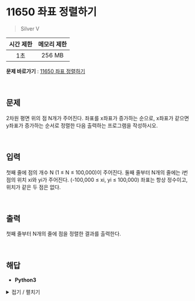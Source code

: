 # 11650 좌표 정렬하기
> Silver V

|시간 제한|메모리 제한|
|:---:|:---:|
|1초|256 MB|

**문제 바로가기** : [11650 좌표 정렬하기](https://www.acmicpc.net/problem/11650 "11650 좌표 정렬하기")

</br>

## 문제
2차원 평면 위의 점 N개가 주어진다. 좌표를 x좌표가 증가하는 순으로, x좌표가 같으면 y좌표가 증가하는 순서로 정렬한 다음 출력하는 프로그램을 작성하시오.

</br>

## 입력
첫째 줄에 점의 개수 N (1 ≤ N ≤ 100,000)이 주어진다. 둘째 줄부터 N개의 줄에는 i번점의 위치 xi와 yi가 주어진다. (-100,000 ≤ xi, yi ≤ 100,000) 좌표는 항상 정수이고, 위치가 같은 두 점은 없다.

</br>

## 출력
첫째 줄부터 N개의 줄에 점을 정렬한 결과를 출력한다.

</br>

## 해답
- **Python3**
<details>
<summary>접기 / 펼치기</summary>
<div markdown="1">

```py
n = int(input())
array = []

for _ in range(n):
    x, y = map(int, input().split())
    array.append((x, y))
array.sort()

for k in array:
    print(k[0], k[1])
```

</div>
</details>